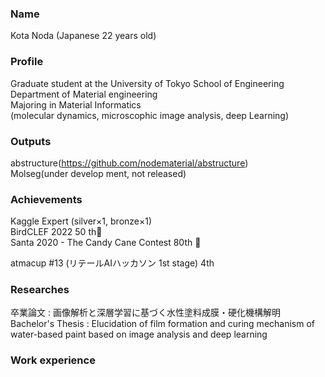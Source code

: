 ### Name 
Kota Noda (Japanese 22 years old)

### Profile
Graduate student at the University of Tokyo School of Engineering  
Department of Material engineering  
Majoring in Material Informatics  
(molecular dynamics, microscophic image analysis, deep Learning)  

### Outputs
abstructure(https://github.com/nodematerial/abstructure)  
Molseg(under develop ment, not released)

### Achievements
Kaggle Expert (silver×1, bronze×1)  
BirdCLEF 2022 50 th🥈  
Santa 2020 - The Candy Cane Contest 80th 🥉

atmacup #13 (リテールAIハッカソン 1st stage) 4th  

### Researches
卒業論文 : 画像解析と深層学習に基づく水性塗料成膜・硬化機構解明  
Bachelor's Thesis : Elucidation of film formation and curing mechanism of water-based paint based on image analysis and deep learning

### Work experience
